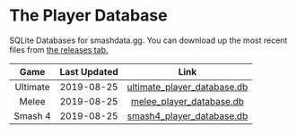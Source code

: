 # The Player Database
SQLite Databases for smashdata.gg. You can download up the most recent files from [the releases tab.](https://github.com/smashdata/ThePlayerDatabase/releases)


| Game     | Last Updated | Link |
|:--------:|:------------:| :---:|
| Ultimate |  2019-08-25  | [ultimate_player_database.db](https://github.com/smashdata/ThePlayerDatabase/releases/download/v2019.08.25/ultimate_player_database.db) |
| Melee    |  2019-08-25  | [melee_player_database.db](https://github.com/smashdata/ThePlayerDatabase/releases/download/v2019.08.25/melee_player_database.db)       |
| Smash 4  |  2019-08-25  | [smash4_player_database.db](https://github.com/smashdata/ThePlayerDatabase/releases/download/v2019.08.25/smash_4_player_database.db)    |

